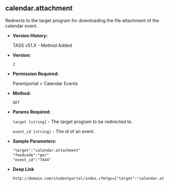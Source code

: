 **calendar.attachment**
----
  Redirects to the target program for downloading the file attachment of the calendar event.

* **Version History:**

    TASS v51.X - Method Added

* **Version:**

  	`2`

* **Permission Required:**

  	Parentportal > Calendar Events

* **Method:**

  	`GET`
  
* **Params Required:**

   	`target [string]` - The target program to be redirected to.
	
   	`event_id [string]` - The id of an event.

* **Sample Parameters:**

	```HTML
	"target":"calendar.attachment"
	"feedcode":"per"
	"event_id":"7444"
	```

* **Deep Link**

	```HTML
	http://domain.com/studentportal/index.cfm?go={"target":"calendar.attachment","event_id":"7444"}
	```
